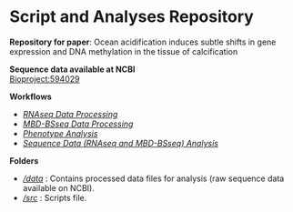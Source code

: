 # Script and Analyses Repository

**Repository for paper**: Ocean acidification induces subtle shifts in gene expression and DNA methylation in the tissue of calcification

**Sequence data available at NCBI**  
[Bioproject:594029](https://www.ncbi.nlm.nih.gov/bioproject/594029)

**Workflows**
* [*RNAseq Data Processing*](https://github.com/epigeneticstoocean/AE17_Cvirginica_MolecularResponse/blob/master/01A_RNA_processing.md)
* [*MBD-BSseq Data Processing*](https://github.com/epigeneticstoocean/AE17_Cvirginica_MolecularResponse/blob/master/01B_DNAm_processing.md)
* [*Phenotype Analysis*](https://github.com/epigeneticstoocean/AE17_Cvirginica_MolecularResponse/blob/master/02A_phenotypeAnalysis.md)
* [*Sequence Data (RNAseq and MBD-BSseq) Analysis*](https://github.com/epigeneticstoocean/AE17_Cvirginica_MolecularResponse/blob/master/02B_sequenceAnalysis)
  
**Folders**
* [*/data*](https://github.com/epigeneticstoocean/AE17_Cvirginica_MolecularResponse/tree/master/data) : Contains processed data files for analysis (raw sequence data available on NCBI).
* [*/src*](https://github.com/epigeneticstoocean/AE17_Cvirginica_MolecularResponse/blob/master/01B_DNAm_processing.md) : Scripts file.


